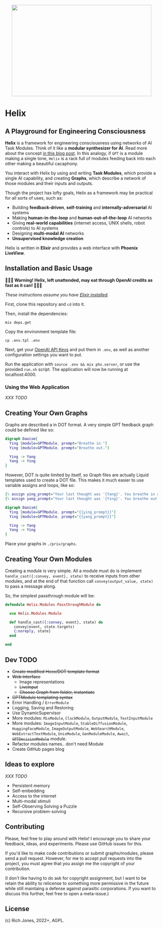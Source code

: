 <p align="center">
  <img width="460" height="300" src="https://i.imgur.com/XD1HifC.png">
</p>

# Helix
## A Playground for Engineering Consciousness

**Helix** is a framework for engineering consciousness using networks of AI Task Modules. Think of it like a **modular synthesizer for AI**. Read more about the concept [in this blog post](). In this analogy, if `GPT` is a module making a single tone, `Helix` is a rack full of modules feeding back into each other making a beautiful cacaphony.

You interact with Helix by using and writing **Task Modules**, which provide a single AI capability, and creating **Graphs**, which describe a network of those modules and their inputs and outputs.

Though the project has lofty goals, Helix as a framework may be practical for all sorts of uses, such as:

 * Building **feedback-driven**, **self-training** and **internally-adversarial** AI systems
 * Making **human-in-the-loop** and **human-out-of-the-loop** AI networks
 * Giving **real-world capabilities** (internet access, UNIX shells, robot controls) to AI systems
 * Designing **multi-modal AI** networks
 * **Unsupervised knowledge creation**

Helix is written in **Elixir** and provides a web interface with **Phoenix LiveView**.

## Installation and Basic Usage

**🚨🚨🚨 Warning! Helix, left unattended, may eat through OpenAI credits as fast as it can! 🚨🚨🚨**

_These instructions assume you have [Elixir installed](https://elixir-lang.org/install.html)._

First, clone this repository and `cd` into it.

Then, install the dependencies:

```
mix deps.get
```

Copy the environment template file:

```
cp .env.tpl .env
```

Next, get your [OpenAI API Keys](https://beta.openai.com/account/api-keys) and put them in `.env`, as well as another configuration settings you want to put.

Run the application with `source .env && mix phx.server`, or use the provided `run.sh` script. The application will now be running at localhost:4000.

### Using the Web Application

_XXX TODO_

## Creating Your Own Graphs

Graphs are described a in DOT format. A very simple GPT feedback graph could be defined like so:

```dot
digraph Daoism{
  Ying [module=GPTModule, prompt="Breathe in."]
  Ying [module=GPTModule, prompt="Breathe out."]

  Ying -> Yang
  Yang -> Ying
}
```

However, DOT is quite limited by itself, so Graph files are actually Liquid templates used to create a DOT file. This makes it much easier to use variable assigns and loops, like so:

```dot
{% assign ying_prompt="Your last thought was '{Yang}'. You breathe in and think: " %}
{% assign yang_prompt="Your last thought was '{Ying}'. You breathe out and think: " %}

digraph Daoism{
  Ying [module=GPTModule, prompt="{{ying_prompt}}"]
  Ying [module=GPTModule, prompt="{{yang_prompt}}"]

  Ying -> Yang
  Yang -> Ying
}
```

Place your graphs in `./priv/graphs`.

## Creating Your Own Modules

Creating a module is very simple. All a module must do is implement `handle_cast({:convey, event}, state)` to receive inputs from other modules, and at the end of that function call `convey(output_value, state)` to pass a message along.

So, the simplest passthrough module will be:

```elixir
defmodule Helix.Modules.PassthroughModule do

  use Helix.Modules.Module

  def handle_cast({:convey, event}, state) do
    convey(event, state.targets)
    {:noreply, state}
  end

end
```

## Dev TODO

 - ~~Create modified Heex/DOT template format~~
 - ~~Web Interface~~
    - Image representations
    - ~~LiveInput~~
    - ~~Choose Graph from folder, instantiate~~
 - ~~GPTModule templating syntax~~
 - Error Handling / `ErrorModule`
 - Logging, Saving and Restoring
 - Use DynamicSupervisor
 - More modules: `MixModule`, `ClockModule`, `OutputModule`, `TextInputModule`
 - More modules: `ImageInputModule`, `StableDiffusionModule`, `HuggingFaceModule`, `ImageOutputModule`, `WebSearchModule`, `WebExtractTextModule`, `UnixModule`, `GenModuleModule`, `Await`, ~~`GPTDecisionModule`~~ module.
 - Refactor modules names.. don't need Module
 - Create GitHub pages blog

## Ideas to explore

_XXX TODO_

 - Persistent memory
 - Self-embedding
 - Access to the internet
 - Multi-modal stimuli
 - Self-Observing Solving a Puzzle
 - Recursive problem-solving

## Contributing

Please, feel free to play around with Helix! I encourage you to share your feedback, ideas, and experiments. Please use GitHub issues for this.

If you'd like to make code contributions or submit graphs/modules, please send a pull request. However, for me to accept pull requests into the project, you must agree that you assign me the copyright of your contribution. 

(I don't like having to do ask for copyright assignment, but I want to be retain the ability to relicense to something more permissive in the future while still maintaing a defense against parasitic corporations. If you want to discuss this further, feel free to open a meta-issue.)

## License

(c) Rich Jones, 2022+, AGPL.
